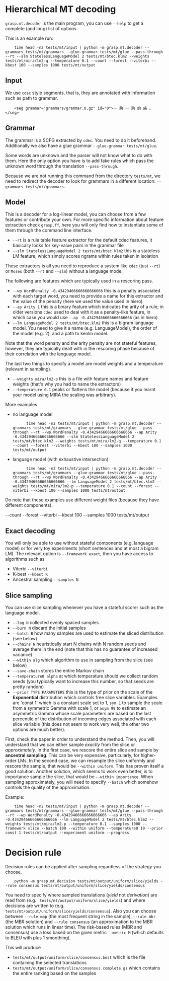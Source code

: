 # Hierarchical MT decoding

`grasp.mt.decoder` is the main program, you can use `--help` to get a complete (and long) list of options.

This is an example run:

    
        time head -n2 tests/mt/input | python -m grasp.mt.decoder --grammars tests/mt/grammars --glue-grammar tests/mt/glue --pass-through --rt --slm StatelessLanguageModel 2 tests/mt/btec.klm2 --weights tests/mt/mira/lm2-q --temperature 0.1 --count --forest --viterbi --kbest 100 --samples 1000 tests/mt/output


## Input

We use `cdec` style segments, that is, they are annotated with information such as path to grammar.

        <seg grammar="grammars/grammar.0.gz" id="0">一 跳 一 跳 的 痛 。</seg>
        

## Grammar

The grammar is a SCFG extracted by `cdec`. You need to do it beforehand.
Additionally we also have a glue grammar `--glue-grammar tests/mt/glue`.

Some words are unknown and the parser will not know what to do with them. 
Here the only option you have is to add fake rules which pass the unknown word through the translation `--pass-through`.

Because we are not running this command from the directory `tests/mt`, we need to redirect the decoder to look for grammars
in a different location: `--grammars tests/mt/grammars`.

## Model

This is a decoder for a log-linear model, you can choose from a few features or contribute your own.
For more specific information about feature extraction check `grasp.ff`, here you will only find how to instantiate
some of them through the command line interface.

* `--rt` is a rule table feature extractor for the default cdec features, it basically looks for key-value pairs in the grammar file 
* `--slm StatelessLanguageModel 2 tests/mt/btec.klm2` this is a stateless LM feature, which simply scores ngrams within rules taken in isolation

These extractors is all you need to reproduce a system like `cdec` (just `--rt`) or `Moses` (both `--rt` and `--slm`) without a language mode.

The following are features which are typically used in a rescoring pass.

* `--wp WordPenalty -0.43429466666666666666` this is a penalty associated with each target word, you need to provide a name for this extractor and the value of the penalty (here we used the value used in hiero)
* `--ap Arity 1` this is a binary feature which indicates the arity of a rule; in older versions `cdec` used to deal with
 it as a penalty-like feature, in which case you would use `--ap -0.43429466666666666666` (as in hiero)
* `--lm LanguageModel 2 tests/mt/btec.klm2` this is a bigram language model.
    You need to give it a name (e.g. LanguageModel), the order of the model (e.g. 2), and a path to kenlm model.

Note that the word penalty and the arity penalty are not stateful features, however, they are typically dealt with 
 in the rescoring phase because of their correlation with the language model.
 

The last two things to specify a model are model weights and a temperature (relevant in sampling).

* `--weights mira/lm2-p` this is a file with feature names and feature weights (that's why you had to name the extractors) 
* `--temperature 0.1` peaks or flattens the model (because if you learnt your model using MIRA the scaling was arbitrary).
 
 
More examples

* no language model

            time head -n2 tests/mt/input | python -m grasp.mt.decoder --grammars tests/mt/grammars --glue-grammar tests/mt/glue --pass-through --rt --wp WordPenalty -0.43429466666666666666 --ap Arity -0.43429466666666666666 --slm StatelessLanguageModel 2 tests/mt/btec.klm2 --weights tests/mt/mira/lm2-q --temperature 0.1 --count --forest --viterbi --kbest 100 --samples 1000 tests/mt/output
 
* language model (with exhaustive intersection)

            time head -n2 tests/mt/input | python -m grasp.mt.decoder --grammars tests/mt/grammars --glue-grammar tests/mt/glue --pass-through --rt --wp WordPenalty -0.43429466666666666666 --ap Arity -0.43429466666666666666 --lm LanguageModel 2 tests/mt/btec.klm2 --weights tests/mt/mira/lm2-p --temperature 0.1 --count --forest --viterbi --kbest 100 --samples 1000 tests/mt/output
            
Do note that these examples use different weight files (because they have different components).
 
 
 --count --forest --viterbi --kbest 100 --samples 1000 tests/mt/output


## Exact decoding

You will only be able to use without stateful components (e.g. language model) or for very toy experiments (short sentences and at most a bigram LM).
The relevant option is `--framework exact`, then you have access to algorithms such as 

* Viterbi `--viterbi`
* K-best `--kbest K`
* Ancestral sampling `--samples N`

## Slice sampling

You can use slice sampling whenever you have a stateful scorer such as the language model.

* `--lag N` collected evenly spaced samples
* `--burn N` discard the initial samples
* `--batch B` how many samples are used to estimate the sliced distribution (see below)
* `--chains N` heuristically start N chains with N random seeds and average them in the end (note that this has no guarantee of increased variance)
* `--within alg` which algorithm to use in sampling from the slice (see below)
* `--save-chain` stores the entire Markov chain
* `--temperature0 alpha` at which temperature should we collect random seeds (you typically want to increase this number, so that seeds are pretty random)
* `--prior TYPE PARAMETERS` this is the type of prior on the scale of the **Exponential** distribution which controls free slice variables.
    Examples are 'const 1' which is a constant scale set to 1, `sym 1` to sample the scale from a symmetric Gamma with scale 1,
    or `asym 99` to estimate an asymmetric Gamma whose scale parameters are based on the last percentile of the distribution 
    of incoming edges associated with each slice variable (this does not seem to work very well, the other two options are much better).
    
First, check the paper in order to understand the method.
   Then, you will understand that we can either sample *exactly* from the slice or *approximately*.
   In the first case, we rescore the entire slice and sample by **ancestral sampling**. 
   This can be very expensive, particularly, for higher-order LMs.
   In the second case, we can resample the slice uniformly and rescore the sample, that would be `--within uniform`.
   This has proven itself a good solution.
   Another solution, which seems to work even better, is to importance sample the slice, that would be `--within importance`.
   When sampling approximately, you will need to specify `--batch` which somehow controls the quality of the approximation.
    
Example:
            
        
        time head -n2 tests/mt/input | python -m grasp.mt.decoder --grammars tests/mt/grammars --glue-grammar tests/mt/glue --pass-through --rt --wp WordPenalty -0.43429466666666666666 --ap Arity -0.43429466666666666666 --lm LanguageModel 2 tests/mt/btec.klm2 --weights tests/mt/mira/lm2-p --temperature 0.1 --samples 1000 --framework slice --batch 100 --within uniform --temperature0 10 --prior const 1 tests/mt/output --experiment uniform --progress 


# Decision rule

Decision rules can be applied after sampling regardless of the strategy you choose.


        python -m grasp.mt.decision tests/mt/output/uniform/slice/yields --rule consensus tests/mt/output/uniform/slice/yields/consensus
        

You need to specify where sampled translations (*yield* not *derivation*) are read from (e.g. ` tests/mt/output/uniform/slice/yields`)
and where decisions are written to (e.g. `tests/mt/output/uniform/slice/yields/consensus`).
Also you can choose between `--rule map` (the most frequent string in the sample), `--rule mbr` (the MBR solution) and `--rule consensus` (an approximation to the MBR solution which runs in linear time).
The risk-based rules (MBR and consensus) use a loss based on the given metric `--metric M` (which defaults to BLEU with plus 1 smoothing).

This will produce

* `tests/mt/output/uniform/slice/consensus.best` which is the file containing the selected translations
* `tests/mt/output/uniform/slice/consensus.complete.gz` which contains the entire ranking based on the samples